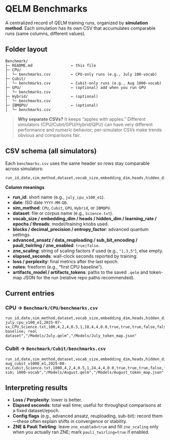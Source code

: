 # QELM Benchmarks

A centralized record of QELM training runs, organized by **simulation method**.
Each simulation has its own CSV that accumulates comparable runs (same columns, different values).

## Folder layout

```
Benchmark/
├─ README.md                 ← this file
├─ CPU/
│  └─ benchmarks.csv         ← CPU-only runs (e.g., July 100-vocab)
├─ Cubit/
│  └─ benchmarks.csv         ← Cubit-only runs (e.g., Aug 1000-vocab)
├─ GPU/                      ← (optional) add when you run GPU
│  └─ benchmarks.csv
├─ Hybrid/                   ← (optional)
│  └─ benchmarks.csv
├─ IBMQPU/                   ← (optional)
│  └─ benchmarks.csv
```

> **Why separate CSVs?**
> It keeps “apples with apples.” Different simulators (CPU/Cubit/GPU/Hybrid/QPU) can have very different performance and numeric behavior; per-simulator CSVs make trends obvious and comparisons fair.

## CSV schema (all simulators)

Each `benchmarks.csv` uses the same header so rows stay comparable across simulators:

```csv
run_id,date,sim_method,dataset,vocab_size,embedding_dim,heads,hidden_dim,learning_rate,epochs,threads,blocks,decimal_precision,entropy_factor,advanced_ansatz,data_reuploading,sub_bit_encoding,pauli_twirling,zne_enabled,zne_scaling,elapsed_seconds,loss,perplexity,notes,artifacts_model,artifacts_tokens
```

**Column meanings**

* **run\_id**: short name (e.g., `july_cpu_v100_e1`).
* **date**: ISO date `YYYY-MM-DD`.
* **sim\_method**: `CPU`, `Cubit`, `GPU`, `Hybrid`, or `IBMQPU`.
* **dataset**: file or corpus name (e.g., `Science.txt`).
* **vocab\_size / embedding\_dim / heads / hidden\_dim / learning\_rate / epochs / threads**: model/training knobs used.
* **blocks / decimal\_precision / entropy\_factor**: advanced quantum settings.
* **advanced\_ansatz / data\_reuploading / sub\_bit\_encoding / pauli\_twirling / zne\_enabled**: `true|false`.
* **zne\_scaling**: string of scaling factors if used (e.g., `"1,3,5"`), else empty.
* **elapsed\_seconds**: wall-clock seconds reported by training.
* **loss / perplexity**: final metrics after the last epoch.
* **notes**: freeform (e.g., “first CPU baseline”).
* **artifacts\_model / artifacts\_tokens**: paths to the saved `.qelm` and token-map JSON for the run (relative repo paths recommended).

## Current entries

### CPU → `Benchmark/CPU/benchmarks.csv`

```csv
run_id,date,sim_method,dataset,vocab_size,embedding_dim,heads,hidden_dim,learning_rate,epochs,threads,blocks,decimal_precision,entropy_factor,advanced_ansatz,data_reuploading,sub_bit_encoding,pauli_twirling,zne_enabled,zne_scaling,elapsed_seconds,loss,perplexity,notes,artifacts_model,artifacts_tokens
july_cpu_v100_e1,2025-07-xx,CPU,Science.txt,100,4,2,4,0.5,1,18,4,4,0.0,true,true,true,false,false,,71726.67,4.601739,63.494500,"CPU baseline; real dataset","/Models/July.qelm","/Models/July_token_map.json"
```

### Cubit → `Benchmark/Cubit/benchmarks.csv`

```csv
run_id,date,sim_method,dataset,vocab_size,embedding_dim,heads,hidden_dim,learning_rate,epochs,threads,blocks,decimal_precision,entropy_factor,advanced_ansatz,data_reuploading,sub_bit_encoding,pauli_twirling,zne_enabled,zne_scaling,elapsed_seconds,loss,perplexity,notes,artifacts_model,artifacts_tokens
aug_cubit_v1000_e1,2025-08-xx,Cubit,Science.txt,1000,4,2,4,0.5,1,24,4,4,0.0,true,true,true,false,false,,69499.99,6.907050,600.196349,"Cubit sim; 1000-vocab","/Models/August.qelm","/Models/August_token_map.json"
```

## Interpreting results

* **Loss / Perplexity**: lower is better.
* **Elapsed seconds**: total wall time; useful for throughput comparisons at a fixed dataset/epoch.
* **Config flags** (e.g., advanced ansatz, reuploading, sub-bit): record them—these often explain shifts in convergence or stability.
* **ZNE & Pauli Twirling**: leave `zne_enabled=true` and fill `zne_scaling` only when you actually ran ZNE; mark `pauli_twirling=true` if enabled.
